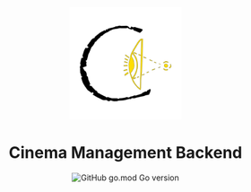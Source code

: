 <div align="center">
<img src="https://raw.githubusercontent.com/unikino-gegenlicht/cinema-management/main/branding/logo.svg" height="200px"/>
<h1>Cinema Management Backend</h1>
<img alt="GitHub go.mod Go version" src="https://img.shields.io/github/go-mod/go-version/unikino-gegenlicht/cinema-management?filename=backend%2Fgo.mod&style=for-the-badge">

</div>
